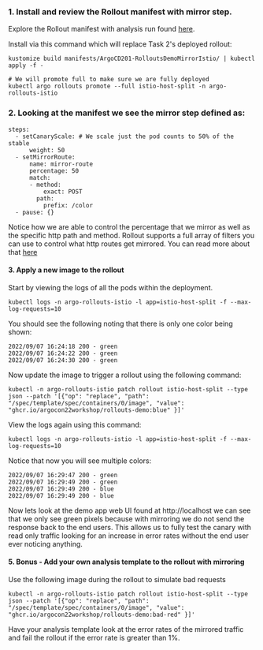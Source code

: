 ### 1. Install and review the Rollout manifest with mirror step.

Explore the Rollout manifest with analysis run found [here](../../manifests/ArgoCD201-RolloutsDemoMirrorIstio).

Install via this command which will replace Task 2's deployed rollout:
```
kustomize build manifests/ArgoCD201-RolloutsDemoMirrorIstio/ | kubectl apply -f -

# We will promote full to make sure we are fully deployed
kubectl argo rollouts promote --full istio-host-split -n argo-rollouts-istio
```

### 2. Looking at the manifest we see the mirror step defined as:
```
steps:
  - setCanaryScale: # We scale just the pod counts to 50% of the stable
      weight: 50
  - setMirrorRoute:
      name: mirror-route
      percentage: 50
      match:
      - method:
          exact: POST
        path:
          prefix: /color
  - pause: {}
```

Notice how we are able to control the percentage that we mirror as well as the specific http path and method.
Rollout supports a full array of filters you can use to control what http routes get mirrored. You can read more
about that [here](https://argoproj.github.io/argo-rollouts/features/traffic-management/#traffic-routing-mirroring-traffic-to-canary)


#### 3. Apply a new image to the rollout
Start by viewing the logs of all the pods within the deployment.
```
kubectl logs -n argo-rollouts-istio -l app=istio-host-split -f --max-log-requests=10
```

You should see the following noting that there is only one color being shown:
```
2022/09/07 16:24:18 200 - green
2022/09/07 16:24:22 200 - green
2022/09/07 16:24:30 200 - green
```

Now update the image to trigger a rollout using the following command:
```
kubectl -n argo-rollouts-istio patch rollout istio-host-split --type json --patch '[{"op": "replace", "path": "/spec/template/spec/containers/0/image", "value": "ghcr.io/argocon22workshop/rollouts-demo:blue" }]'
```

View the logs again using this command:
```
kubectl logs -n argo-rollouts-istio -l app=istio-host-split -f --max-log-requests=10
```
Notice that now you will see multiple colors:
```
2022/09/07 16:29:47 200 - green
2022/09/07 16:29:49 200 - green
2022/09/07 16:29:49 200 - blue
2022/09/07 16:29:49 200 - blue
```

Now lets look at the demo app web UI found at http://localhost we can see that we only see green pixels because with mirroring
we do not send the response back to the end users. This allows us to fully test the canary with read only traffic looking for an
increase in error rates without the end user ever noticing anything.

#### 5. Bonus - Add your own analysis template to the rollout with mirroring 

Use the following image during the rollout to simulate bad requests
```
kubectl -n argo-rollouts-istio patch rollout istio-host-split --type json --patch '[{"op": "replace", "path": "/spec/template/spec/containers/0/image", "value": "ghcr.io/argocon22workshop/rollouts-demo:bad-red" }]'
```

Have your analysis template look at the error rates of the mirrored traffic and fail the rollout if the error rate is greater than 1%.